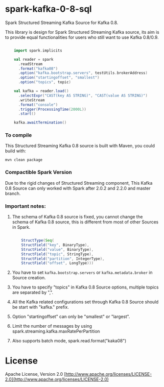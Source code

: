 # spark-kafka-0-8-sql

Spark Structured Streaming Kafka Source for Kafka 0.8.

This library is design for Spark Structured Streaming Kafka source, its aim is to provide equal functionalities for users who still want to use Kafka 0.8/0.9.

```scala

    import spark.implicits

    val reader = spark
      .readStream
      .format("kafka08")
      .option("kafka.bootstrap.servers", testUtils.brokerAddress)
      .option("startingoffset", "smallest")
      .option("topics", topic)

    val kafka = reader.load()
      .selectExpr("CAST(key AS STRING)", "CAST(value AS STRING)")
      .writeStream
      .format("console")
      .trigger(ProcessingTime(2000L))
      .start()

    kafka.awaitTermination()

```

### To compile

This Structured Streaming Kafka 0.8 source is built with Maven, you could build with:

```
mvn clean package
```

### Compactible Spark Version

Due to the rigid changes of Structured Streaming component, This Kafka 0.8 Source can only worked with Spark after 2.0.2 and 2.2.0 and master branch.

### Important notes:

1. The schema of Kafka 0.8 source is fixed, you cannot change the schema of Kafka 0.8 source, this is different from most of other Sources in Spark.

    ```scala

        StructType(Seq(
        StructField("key", BinaryType),
        StructField("value", BinaryType),
        StructField("topic", StringType),
        StructField("partition", IntegerType),
        StructField("offset", LongType)))

    ```
2. You have to set `kafka.bootstrap.servers` or `kafka.metadata.broker` in Source creation.
3. You have to specify "topics" in Kafka 0.8 Source options, multiple topics are separated by ",".
4. All the Kafka related configurations set through Kafka 0.8 Source should be start with "kafka." prefix.
5. Option "startingoffset" can only be "smallest" or "largest".
6. Limit the number of messages by using spark.streaming.kafka.maxRatePerPartition 
7. Also supports batch mode, spark.read.format("kaka08")

# License

Apache License, Version 2.0 [http://www.apache.org/licenses/LICENSE-2.0](http://www.apache.org/licenses/LICENSE-2.0)
